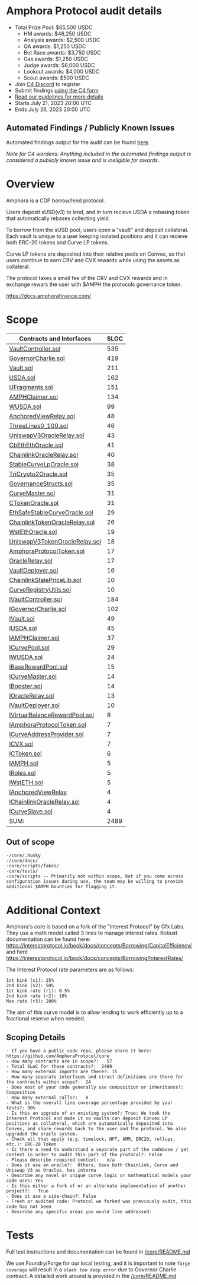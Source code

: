 # Amphora Protocol audit details
- Total Prize Pool: $65,500 USDC 
  - HM awards: $46,250 USDC 
  - Analysis awards: $2,500 USDC 
  - QA awards: $1,250 USDC 
  - Bot Race awards: $3,750 USDC 
  - Gas awards: $1,250 USDC 
  - Judge awards: $6,000 USDC 
  - Lookout awards: $4,000 USDC 
  - Scout awards: $500 USDC 
- Join [C4 Discord](https://discord.gg/code4rena) to register
- Submit findings [using the C4 form](https://code4rena.com/contests/2023-07-amphora-protocol/submit)
- [Read our guidelines for more details](https://docs.code4rena.com/roles/wardens)
- Starts July 21, 2023 20:00 UTC
- Ends July 26, 2023 20:00 UTC 

## Automated Findings / Publicly Known Issues

Automated findings output for the audit can be found [here](https://gist.github.com/thebrittfactor/0cfcacbd1366b927c268d0c41b86781b).

*Note for C4 wardens: Anything included in the automated findings output is considered a publicly known issue and is ineligible for awards.*

# Overview

Amphora is a CDP borrow/lend protocol.

Users deposit sUSD(v3) to lend, and in turn recieve USDA a rebasing token that automatically rebases collecting yield.

To borrow from the sUSD pool, users open a "vault" and deposit collateral. Each vault is unique to a user keeping isolated positions and it can recieve both ERC-20 tokens and Curve LP tokens.

Curve LP tokens are deposited into their relative pools on Convex, so that users continue to earn CRV and CVX rewards while using the assets as collateral.

The protocol takes a small fee of the CRV and CVX rewards and in exchange rewars the user with $AMPH the protocols governance token.

https://docs.amphorafinance.com/

# Scope

Contracts and Interfaces                                                                                                                                         | SLOC
---------------------------------------------------------------------------------------------------------------------------------------------------------------- | ----
[VaultController.sol](https://github.com/code-423n4/2023-07-amphora/blob/main/core/solidity/contracts/core/VaultController.sol)                                  | 535 
[GovernorCharlie.sol](https://github.com/code-423n4/2023-07-amphora/blob/main/core/solidity/contracts/governance/GovernorCharlie.sol)                            | 419  
[Vault.sol](https://github.com/code-423n4/2023-07-amphora/blob/main/core/solidity/contracts/core/Vault.sol)                                                      | 211
[USDA.sol](https://github.com/code-423n4/2023-07-amphora/blob/main/core/solidity/contracts/core/USDA.sol)                                                        | 162
[UFragments.sol](https://github.com/code-423n4/2023-07-amphora/blob/main/core/solidity/contracts/utils/UFragments.sol)                                           | 151 
[AMPHClaimer.sol](https://github.com/code-423n4/2023-07-amphora/blob/main/core/solidity/contracts/core/AMPHClaimer.sol)                                          | 134
[WUSDA.sol](https://github.com/code-423n4/2023-07-amphora/blob/main/core/solidity/contracts/core/WUSDA.sol)                                                      | 99  
[AnchoredViewRelay.sol](https://github.com/code-423n4/2023-07-amphora/blob/main/core/solidity/contracts/periphery/oracles/AnchoredViewRelay.sol)                 | 48  
[ThreeLines0_100.sol](https://github.com/code-423n4/2023-07-amphora/blob/main/core/solidity/contracts/utils/ThreeLines0_100.sol)                                 | 46  
[UniswapV3OracleRelay.sol](https://github.com/code-423n4/2023-07-amphora/blob/main/core/solidity/contracts/periphery/oracles/UniswapV3OracleRelay.sol)           | 43  
[CbEthEthOracle.sol](https://github.com/code-423n4/2023-07-amphora/blob/main/core/solidity/contracts/periphery/oracles/CbEthEthOracle.sol)                       | 41  
[ChainlinkOracleRelay.sol](https://github.com/code-423n4/2023-07-amphora/blob/main/core/solidity/contracts/periphery/oracles/ChainlinkOracleRelay.sol)           | 40  
[StableCurveLpOracle.sol](https://github.com/code-423n4/2023-07-amphora/blob/main/core/solidity/contracts/periphery/oracles/StableCurveLpOracle.sol)             | 38  
[TriCrypto2Oracle.sol](https://github.com/code-423n4/2023-07-amphora/blob/main/core/solidity/contracts/periphery/oracles/TriCrypto2Oracle.sol)                   | 35  
[GovernanceStructs.sol](https://github.com/code-423n4/2023-07-amphora/blob/main/core/solidity/contracts/utils/GovernanceStructs.sol)                             | 35  
[CurveMaster.sol](https://github.com/code-423n4/2023-07-amphora/blob/main/core/solidity/contracts/periphery/CurveMaster.sol)                                     | 31  
[CTokenOracle.sol](https://github.com/code-423n4/2023-07-amphora/blob/main/core/solidity/contracts/periphery/oracles/CTokenOracle.sol)                           | 31  
[EthSafeStableCurveOracle.sol](https://github.com/code-423n4/2023-07-amphora/blob/main/core/solidity/contracts/periphery/oracles/EthSafeStableCurveOracle.sol)   | 29  
[ChainlinkTokenOracleRelay.sol](https://github.com/code-423n4/2023-07-amphora/blob/main/core/solidity/contracts/periphery/oracles/ChainlinkTokenOracleRelay.sol) | 26  
[WstEthOracle.sol](https://github.com/code-423n4/2023-07-amphora/blob/main/core/solidity/contracts/periphery/oracles/WstEthOracle.sol)                           | 19  
[UniswapV3TokenOracleRelay.sol](https://github.com/code-423n4/2023-07-amphora/blob/main/core/solidity/contracts/periphery/oracles/UniswapV3TokenOracleRelay.sol) | 18  
[AmphoraProtocolToken.sol](https://github.com/code-423n4/2023-07-amphora/blob/main/core/solidity/contracts/governance/AmphoraProtocolToken.sol)                  | 17  
[OracleRelay.sol](https://github.com/code-423n4/2023-07-amphora/blob/main/core/solidity/contracts/periphery/oracles/OracleRelay.sol)                             | 17  
[VaultDeployer.sol](https://github.com/code-423n4/2023-07-amphora/blob/main/core/solidity/contracts/core/VaultDeployer.sol)                                      | 16  
[ChainlinkStalePriceLib.sol](https://github.com/code-423n4/2023-07-amphora/blob/main/core/solidity/contracts/periphery/oracles/ChainlinkStalePriceLib.sol)       | 10  
[CurveRegistryUtils.sol](https://github.com/code-423n4/2023-07-amphora/blob/main/core/solidity/contracts/periphery/oracles/CurveRegistryUtils.sol)               | 10
[IVaultController.sol](https://github.com/code-423n4/2023-07-amphora/blob/main/core/solidity/interfaces/core/IVaultController.sol)                               | 184
[IGovernorCharlie.sol](https://github.com/code-423n4/2023-07-amphora/blob/main/core/solidity/interfaces/governance/IGovernorCharlie.sol)                         | 102
[IVault.sol](https://github.com/code-423n4/2023-07-amphora/blob/main/core/solidity/interfaces/core/IVault.sol)                                                   | 49
[IUSDA.sol](https://github.com/code-423n4/2023-07-amphora/blob/main/core/solidity/interfaces/core/IUSDA.sol)                                                     | 45
[IAMPHClaimer.sol](https://github.com/code-423n4/2023-07-amphora/blob/main/core/solidity/interfaces/core/IAMPHClaimer.sol)                                       | 37
[ICurvePool.sol](https://github.com/code-423n4/2023-07-amphora/blob/main/core/solidity/interfaces/utils/ICurvePool.sol)                                          | 29
[IWUSDA.sol](https://github.com/code-423n4/2023-07-amphora/blob/main/core/solidity/interfaces/core/IWUSDA.sol)                                                   | 24
[IBaseRewardPool.sol](https://github.com/code-423n4/2023-07-amphora/blob/main/core/solidity/interfaces/utils/IBaseRewardPool.sol)                                | 15
[ICurveMaster.sol](https://github.com/code-423n4/2023-07-amphora/blob/main/core/solidity/interfaces/periphery/ICurveMaster.sol)                                  | 14
[IBooster.sol](https://github.com/code-423n4/2023-07-amphora/blob/main/core/solidity/interfaces/utils/IBooster.sol)                                              | 14
[IOracleRelay.sol](https://github.com/code-423n4/2023-07-amphora/blob/main/core/solidity/interfaces/periphery/IOracleRelay.sol)                                  | 13
[IVaultDeployer.sol](https://github.com/code-423n4/2023-07-amphora/blob/main/core/solidity/interfaces/core/IVaultDeployer.sol)                                   | 10
[IVirtualBalanceRewardPool.sol](https://github.com/code-423n4/2023-07-amphora/blob/main/core/solidity/interfaces/utils/IVirtualBalanceRewardPool.sol)            | 8
[IAmphoraProtocolToken.sol](https://github.com/code-423n4/2023-07-amphora/blob/main/core/solidity/interfaces/governance/IAmphoraProtocolToken.sol)               | 7
[ICurveAddressProvider.sol](https://github.com/code-423n4/2023-07-amphora/blob/main/core/solidity/interfaces/periphery/ICurveAddressesProvider.sol)              | 7
[ICVX.sol](https://github.com/code-423n4/2023-07-amphora/blob/main/core/solidity/interfaces/utils/ICVX.sol)                                                      | 7
[ICToken.sol](https://github.com/code-423n4/2023-07-amphora/blob/main/core/solidity/interfaces/periphery/ICToken.sol)                                            | 6
[IAMPH.sol](https://github.com/code-423n4/2023-07-amphora/blob/main/core/solidity/interfaces/governance/IAMPH.sol)                                               | 5
[IRoles.sol](https://github.com/code-423n4/2023-07-amphora/blob/main/core/solidity/interfaces/utils/IRoles.sol)                                                  | 5
[IWstETH.sol](https://github.com/code-423n4/2023-07-amphora/blob/main/core/solidity/interfaces/utils/IWStETH.sol)                                                | 5
[IAnchoredViewRelay](https://github.com/code-423n4/2023-07-amphora/blob/main/core/solidity/interfaces/periphery/IAnchoredViewRelay.sol)                          | 4
[IChainlinkOracleRelay.sol](https://github.com/code-423n4/2023-07-amphora/blob/main/core/solidity/interfaces/periphery/IChainlinkOracleRelay.sol)                | 4
[ICurveSlave.sol](https://github.com/code-423n4/2023-07-amphora/blob/main/core/solidity/interfaces/utils/ICurveSlave.sol)                                        | 4
SUM:                                                                                                                                                             | 2489

## Out of scope

```
-/core/.husky
-/core/docs/
-core/scripts/fakes/
-core/tests/
-core/scripts -- Primarily not within scope, but if you come across configuration issues during use, the team may be willing to provide additional $AMPH bounties for flagging it.
```

# Additional Context

Amphora's core is based on a fork of the "Interest Protocol" by Gfx Labs. They use a math model called 3 lines to manage interest rates. Robust documentation can be found here: https://interestprotocol.io/book/docs/concepts/Borrowing/CapitalEfficiency/ and here https://interestprotocol.io/book/docs/concepts/Borrowing/InterestRates/ 

The Interest Protocol rate parameters are as follows:

```
1st kink (s1): 25%
2nd kink (s2): 50%
1st kink rate (r1): 0.5%
2nd kink rate (r2): 10%
Max rate (r3): 200%
```

The aim of this curve model is to allow lending to work efficiently up to a fractional reserve when needed.

## Scoping Details 

```
- If you have a public code repo, please share it here: https://github.com/AmphoraProtocol/core 
- How many contracts are in scope?:   57
- Total SLoC for these contracts?:  2489
- How many external imports are there?: 15 
- How many separate interfaces and struct definitions are there for the contracts within scope?:  24
- Does most of your code generally use composition or inheritance?:  Composition
- How many external calls?:   8
- What is the overall line coverage percentage provided by your tests?: 90%
- Is this an upgrade of an existing system?: True; We took the Interest Protocol and made it so vaults can deposit Convex LP positions as collateral, which are automatically deposited into Convex, and share rewards back to the user and the protocol. We also upgraded the oracle system.
- Check all that apply (e.g. timelock, NFT, AMM, ERC20, rollups, etc.): ERC-20 Token
- Is there a need to understand a separate part of the codebase / get context in order to audit this part of the protocol?: False  
- Please describe required context:   n/a
- Does it use an oracle?:  Others; Uses both Chainlink, Curve and Uniswap V3 as Oracles, has interna
- Describe any novel or unique curve logic or mathematical models your code uses: Yes
- Is this either a fork of or an alternate implementation of another project?:   True
- Does it use a side-chain?: False
- Fresh or audited code: Protocol we forked was previously audit, this code has not been
- Describe any specific areas you would like addressed:
```

# Tests

Full test instructions and documentation can be found in [/core/README.md](https://github.com/code-423n4/2023-07-amphora/tree/main/core#code-coverage-unit-tests) 

We use Foundry/Forge for our local testing, and it is important to note `forge coverage` will result in a `stack too deep error` due to Governor Charlie contract. A detailed work around is provided in the [/core/README.md](https://github.com/code-423n4/2023-07-amphora/tree/main/core#code-coverage-unit-tests) 
